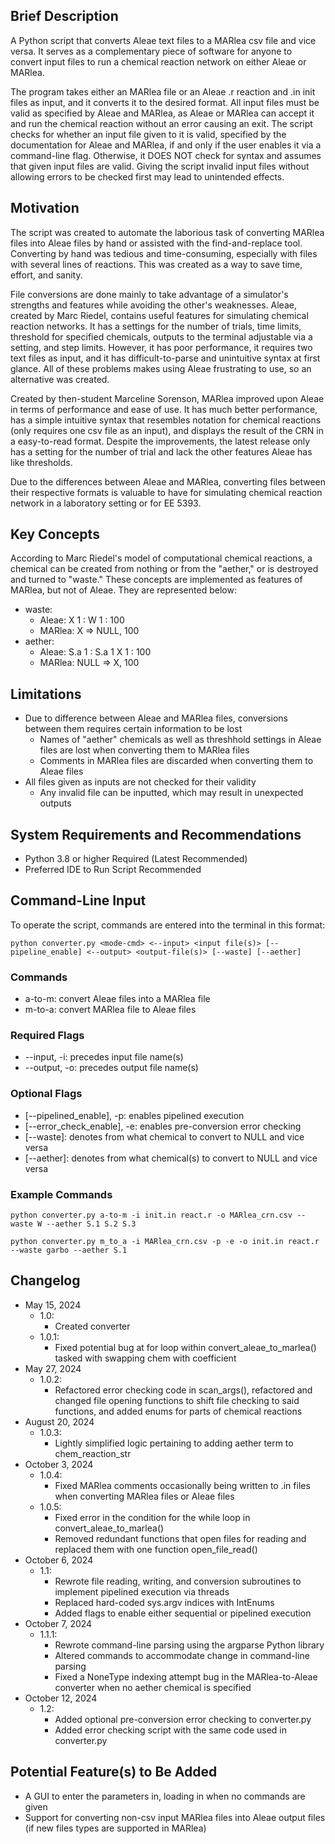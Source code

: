 ## Brief Description
A Python script that converts Aleae text files to a MARlea csv file and vice versa. It serves as a complementary piece of software for anyone to convert input files to run a chemical reaction network on either Aleae or MARlea. 

The program takes either an MARlea file or an Aleae .r reaction and .in init files as input, and it converts it to the desired format. All input files must be valid as specified by Aleae and MARlea, as Aleae or MARlea can accept it and run the chemical reaction without an error causing an exit. The script checks for whether an input file given to it is valid, specified by the documentation for Aleae and MARlea, if and only if the user enables it via a command-line flag. Otherwise, it DOES NOT check for syntax and assumes that given input files are valid. Giving the script invalid input files without allowing errors to be checked first may lead to unintended effects.

## Motivation
The script was created to automate the laborious task of converting MARlea files into Aleae files by hand or assisted with the find-and-replace tool. Converting by hand was tedious and time-consuming, especially with files with several lines of reactions. This was created as a way to save time, effort, and sanity. 

File conversions are done mainly to take advantage of a simulator's strengths and features while avoiding the other's weaknesses. Aleae, created by Marc Riedel, contains useful features for simulating chemical reaction networks. It has a settings for the number of trials, time limits, threshold for specified chemicals, outputs to the terminal adjustable via a setting, and step limits. However, it has poor performance, it requires two text files as input, and it has difficult-to-parse and unintuitive syntax at first glance. All of these problems makes using Aleae frustrating to use, so an alternative was created. 

Created by then-student Marceline Sorenson, MARlea improved upon Aleae in terms of performance and ease of use. It has much better performance, has a simple intuitive syntax that resembles notation for chemical reactions (only requires one csv file as an input), and displays the result of the CRN in a easy-to-read format. Despite the improvements, the latest release only has a setting for the number of trial and lack the other features Aleae has like thresholds.

Due to the differences between Aleae and MARlea, converting files between their respective formats is valuable to have for simulating chemical reaction network in a laboratory setting or for EE 5393.

## Key Concepts
According to Marc Riedel's model of computational chemical reactions, a chemical can be created from nothing or from the "aether," or is destroyed and turned to "waste." These concepts are implemented as features of MARlea, but not of Aleae. They are represented below:
* waste: 
  * Aleae: X 1 : W 1 : 100
  * MARlea: X => NULL, 100
* aether:
  * Aleae: S.a 1 : S.a 1 X 1 : 100
  * MARlea: NULL => X, 100

## Limitations 
* Due to difference between Aleae and MARlea files, conversions between them requires certain information to be lost
  * Names of "aether" chemicals as well as threshhold settings in Aleae files are lost when converting them to MARlea files
  * Comments in MARlea files are discarded when converting them to Aleae files
* All files given as inputs are not checked for their validity
  * Any invalid file can be inputted, which may result in unexpected outputs

## System Requirements and Recommendations
* Python 3.8 or higher Required (Latest Recommended)
* Preferred IDE to Run Script Recommended
 
## Command-Line Input
To operate the script, commands are entered into the terminal in this format:

```python converter.py <mode-cmd> <--input> <input file(s)> [--pipeline_enable] <--output> <output-file(s)> [--waste] [--aether]```

### Commands
* a-to-m: convert Aleae files into a MARlea file
* m-to-a: convert MARlea file to Aleae files

### Required Flags
* --input, -i: precedes input file name(s)
* --output, -o: precedes output file name(s)

### Optional Flags
* [--pipelined_enable], -p: enables pipelined execution
* [--error_check_enable], -e: enables pre-conversion error checking
* [--waste]: denotes from what chemical to convert to NULL and vice versa
* [--aether]: denotes from what chemical(s) to convert to NULL and vice versa

### Example Commands
```python converter.py a-to-m -i init.in react.r -o MARlea_crn.csv --waste W --aether S.1 S.2 S.3```

```python converter.py m_to_a -i MARlea_crn.csv -p -e -o init.in react.r --waste garbo --aether S.1```

## Changelog
* May 15, 2024
  * 1.0: 
    * Created converter
  * 1.0.1: 
    * Fixed potential bug at for loop within convert_aleae_to_marlea() tasked with swapping chem with coefficient
* May 27, 2024
  * 1.0.2: 
    * Refactored error checking code in scan_args(), refactored and changed file opening functions to shift file checking to said functions, and added enums for parts of chemical reactions
* August 20, 2024
  * 1.0.3: 
    * Lightly simplified logic pertaining to adding aether term to chem_reaction_str
* October 3, 2024
  * 1.0.4: 
    * Fixed MARlea comments occasionally being written to .in files when converting MARlea files or Aleae files
  * 1.0.5:
    * Fixed error in the condition for the while loop in convert_aleae_to_marlea()
    * Removed redundant functions that open files for reading and replaced them with one function open_file_read()
* October 6, 2024
  * 1.1: 
    * Rewrote file reading, writing, and conversion subroutines to implement pipelined execution via threads
    * Replaced hard-coded sys.argv indices with IntEnums
    * Added flags to enable either sequential or pipelined execution
* October 7, 2024
  * 1.1.1:
    * Rewrote command-line parsing using the argparse Python library
    * Altered commands to accommodate change in command-line parsing
    * Fixed a NoneType indexing attempt bug in the MARlea-to-Aleae converter when no aether chemical is specified
* October 12, 2024
  * 1.2: 
    * Added optional pre-conversion error checking to converter.py 
    * Added error checking script with the same code used in converter.py

## Potential Feature(s) to Be Added
* A GUI to enter the parameters in, loading in when no commands are given
* Support for converting non-csv input MARlea files into Aleae output files (if new files types are supported in MARlea)
